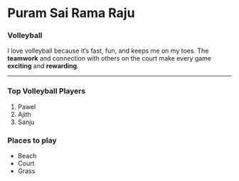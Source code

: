# Puram Sai Rama Raju 
### Volleyball
I love volleyball because it’s fast, fun, and keeps me on my toes. The **teamwork** and connection with others on the court make every game **exciting** and **rewarding**.

---
### Top Volleyball Players
1. Pawel
2. Ajith
3. Sanju
### Places to play
- Beach
- Court
- Grass